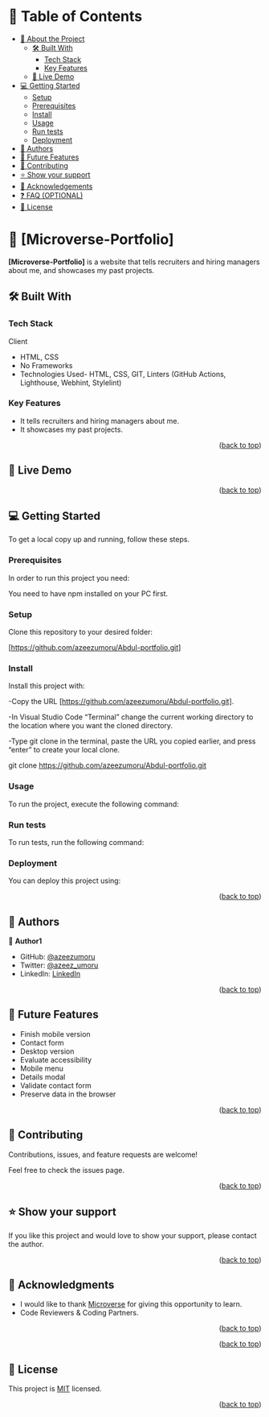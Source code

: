 <a name="readme-top"></a>

<!-- TABLE OF CONTENTS -->

# 📗 Table of Contents

- [📖 About the Project](#about-project)
  - [🛠 Built With](#built-with)
    - [Tech Stack](#tech-stack)
    - [Key Features](#key-features)
  - [🚀 Live Demo](#live-demo)
- [💻 Getting Started](#getting-started)
  - [Setup](#setup)
  - [Prerequisites](#prerequisites)
  - [Install](#install)
  - [Usage](#usage)
  - [Run tests](#run-tests)
  - [Deployment](#triangular_flag_on_post-deployment)
- [👥 Authors](#authors)
- [🔭 Future Features](#future-features)
- [🤝 Contributing](#contributing)
- [⭐️ Show your support](#support)
- [🙏 Acknowledgements](#acknowledgements)
- [❓ FAQ (OPTIONAL)](#faq)
- [📝 License](#license)

<!-- PROJECT DESCRIPTION -->

# 📖 [Microverse-Portfolio] <a name="about-project"></a>

**[Microverse-Portfolio]** is a website that tells recruiters and hiring managers about me, and showcases my past projects.

## 🛠 Built With <a name="built-with"></a>

### Tech Stack <a name="tech-stack"></a>

  Client
  
- HTML, CSS
- No Frameworks
- Technologies Used- HTML, CSS, GIT, Linters (GitHub Actions, Lighthouse, Webhint, Stylelint)

<!-- Features -->

### Key Features <a name="key-features"></a>

- It tells recruiters and hiring managers about me.
- It showcases my past projects.


<p align="right">(<a href="#readme-top">back to top</a>)</p>

<!-- LIVE DEMO -->

## 🚀 Live Demo 


<p align="right">(<a href="#readme-top">back to top</a>)</p>

<!-- GETTING STARTED -->

## 💻 Getting Started <a name="getting-started"></a>


To get a local copy up and running, follow these steps.

### Prerequisites

In order to run this project you need:

You need to have npm installed on your PC first.



### Setup

Clone this repository to your desired folder:

[https://github.com/azeezumoru/Abdul-portfolio.git]



### Install

Install this project with:

-Copy the URL [https://github.com/azeezumoru/Abdul-portfolio.git].

-In Visual Studio Code “Terminal” change the current working directory to the location where you want the cloned directory.

-Type git clone in the terminal, paste the URL you copied earlier, and press “enter” to create your local clone.

git clone https://github.com/azeezumoru/Abdul-portfolio.git



### Usage

To run the project, execute the following command:


### Run tests

To run tests, run the following command:


### Deployment

You can deploy this project using:


<p align="right">(<a href="#readme-top">back to top</a>)</p>

<!-- AUTHORS -->

## 👥 Authors <a name="authors"></a>


👤 **Author1**

- GitHub: [@azeezumoru](https://github.com/azeezumoru)
- Twitter: [@azeez_umoru](https://twitter.com/azeez_umoru)
- LinkedIn: [LinkedIn](linkedin.com/in/umoru-abdul-azeez-527921194)


<p align="right">(<a href="#readme-top">back to top</a>)</p>

<!-- FUTURE FEATURES -->

## 🔭 Future Features <a name="future-features"></a>

- Finish mobile version
- Contact form
- Desktop version
- Evaluate accessibility
- Mobile menu
- Details modal
- Validate contact form
- Preserve data in the browser

<p align="right">(<a href="#readme-top">back to top</a>)</p>

<!-- CONTRIBUTING -->

## 🤝 Contributing <a name="contributing"></a>

Contributions, issues, and feature requests are welcome!

Feel free to check the issues page.


<p align="right">(<a href="#readme-top">back to top</a>)</p>

<!-- SUPPORT -->

## ⭐️ Show your support <a name="support"></a>

If you like this project and would love to show your support, please contact the author.


<p align="right">(<a href="#readme-top">back to top</a>)</p>

<!-- ACKNOWLEDGEMENTS -->

## 🙏 Acknowledgments <a name="acknowledgements"></a>

- I would like to thank [Microverse](https://www.microverse.org/) for giving this opportunity to learn.
- Code Reviewers & Coding Partners.


<p align="right">(<a href="#readme-top">back to top</a>)</p>

<!-- FAQ (optional) -->


<p align="right">(<a href="#readme-top">back to top</a>)</p>

<!-- LICENSE -->

## 📝 License <a name="license"></a>

This project is [MIT](./LICENSE) licensed.


<p align="right">(<a href="#readme-top">back to top</a>)</p>
